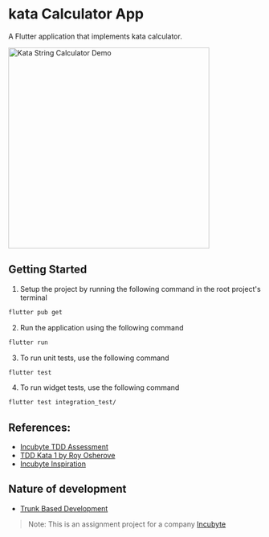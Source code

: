 # kata Calculator App

A Flutter application that implements kata calculator.

<img src="demo.gif" width="400"  alt="Kata String Calculator Demo"/>

## Getting Started

1. Setup the project by running the following command in the root project's terminal

```bash
flutter pub get
```

2. Run the application using the following command

```bash
flutter run
```

3. To run unit tests, use the following command

```bash
flutter test
```

4. To run widget tests, use the following command

```bash
flutter test integration_test/
```

## References:

- [Incubyte TDD Assessment](https://blog.incubyte.co/blog/tdd-assessment/)
- [TDD Kata 1 by Roy Osherove](https://osherove.com/tdd-kata-1/)
- [Incubyte Inspiration](https://www.incubyte.co/inspiration)

## Nature of development

- [Trunk Based Development](https://www.atlassian.com/continuous-delivery/continuous-integration/trunk-based-development)

> Note: This is an assignment project for a company [Incubyte](https://www.incubyte.co/)